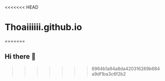<<<<<<< HEAD
# Thoaiiiiii.github.io
=======
## Hi there 👋

<!--
**Thoaiiiiii/Thoaiiiiii** is a ✨ _special_ ✨ repository because its `README.md` (this file) appears on your GitHub profile.

Here are some ideas to get you started:

- 🔭 I’m currently working on ...
- 🌱 I’m currently learning ...
- 👯 I’m looking to collaborate on ...
- 🤔 I’m looking for help with ...
- 💬 Ask me about ...
- 📫 How to reach me: ...
- 😄 Pronouns: ...
- ⚡ Fun fact: ...
-->
>>>>>>> 6964b1a94a8da420316269b684a9df1ba3c6f2b2

